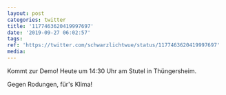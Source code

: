 ```yaml
---
layout: post
categories: twitter
title: '1177463620419997697'
date: '2019-09-27 06:02:57'
tags: 
ref: 'https://twitter.com/schwarzlichtwue/status/1177463620419997697'
media:
---
```

Kommt zur Demo! Heute um 14:30 Uhr am Stutel in Thüngersheim.



Gegen Rodungen, für's Klima! 

